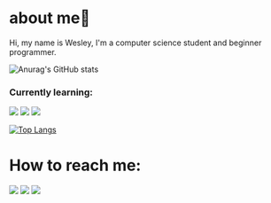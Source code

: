 # about me👋

Hi, my name is Wesley, I'm a computer science student and beginner programmer.

![Anurag's GitHub stats](https://github-readme-stats.vercel.app/api?username=aaquinowesley&show_icons=true&theme=vue-dark)

### Currently learning:
<img src= "https://img.shields.io/badge/Python-3776AB?style=for-the-badge&logo=python&logoColor=white">
<img src= "https://img.shields.io/badge/JavaScript-323330?style=for-the-badge&logo=javascript&logoColor=F7DF1E">
<img src="https://img.shields.io/badge/PHP-777BB4?style=for-the-badge&logo=php&logoColor=white">

[![Top Langs](https://github-readme-stats.vercel.app/api/top-langs/?username=aaquinowesley&layout=compact)](https://github.com/anuraghazra/github-readme-stats)

# How to reach me:
[<img src = "https://img.shields.io/badge/instagram-%23E4405F.svg?&style=for-the-badge&logo=instagram&logoColor=white">](https://www.instagram.com/aaquinowesley/) 
[<img src="https://img.shields.io/badge/medium-%2312100E.svg?&style=for-the-badge&logo=medium&logoColor=white" />](https://medium.com/@aaquinowesley)  [<img src="https://img.shields.io/badge/linkedin-%230077B5.svg?&style=for-the-badge&logo=linkedin&logoColor=white" />](https://www.linkedin.com/in/wesleyaquino/)
